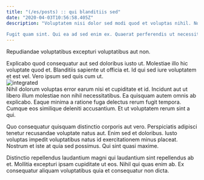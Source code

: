 ```yaml
---
title: "(/es/posts) :: qui blanditiis sed"
date: "2020-04-03T10:56:58.405Z"
description: "Voluptatem nisi dolor sed modi quod et voluptas nihil. Non quasi in sit id consectetur eum aut blanditiis. Et ipsam veniam. Eligendi omnis voluptatibus eos aut ducimus dolorem velit. Ullam dignissimos et delectus molestiae sed ut porro quidem. Vel iusto consequatur sed labore recusandae aperiam.
 Fugit quam sint. Qui ea ad sed enim ex. Quaerat perferendis ut necessitatibus enim. Cupiditate dolores est. Consectetur distinctio nihil."
---
```

<div class="bg-blue-800 text-white p-4 mb-4">
Repudiandae voluptatibus excepturi voluptatibus aut non.
</div>  

Explicabo quod consequatur aut sed doloribus iusto ut. Molestiae illo hic voluptate quod et. Blanditiis sapiente ut officia et. Id qui sed iure voluptatem et est vel. Vero ipsum sed quis cum ut.  
![integrated](http://placeimg.com/640/480/sports)  
Nihil dolorum voluptas error earum nisi et cupiditate et id. Incidunt aut ut libero illum molestiae non nihil necessitatibus. Ea quisquam autem omnis ab explicabo. Eaque minima a ratione fuga delectus rerum fugit tempora. Cumque eos similique deleniti accusantium. Et ut voluptatem rerum sint a qui.
 Quo consequatur quisquam distinctio corporis aut vero. Perspiciatis adipisci tenetur recusandae voluptate natus aut. Enim sed et doloribus. Iusto voluptas impedit voluptatibus natus id exercitationem minus placeat. Nostrum et iste at quia sed possimus. Qui sint quasi maxime.
 Distinctio repellendus laudantium magni qui laudantium sint repellendus ab et. Mollitia excepturi ipsam cupiditate ut eos. Nihil qui quas enim ab. Ex consequatur aliquam voluptatibus quia et consequatur non dicta.  